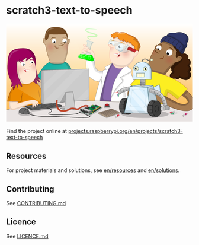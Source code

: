 # scratch3-text-to-speech

![scratch3-text-to-speech](banner.png)

Find the project online at [projects.raspberrypi.org/en/projects/scratch3-text-to-speech](https://projects.raspberrypi.org/en/projects/scratch3-text-to-speech)

## Resources
For project materials and solutions, see [en/resources](https://github.com/raspberrypilearning/scratch3-text-to-speech/tree/master/en/resources) and [en/solutions](https://github.com/raspberrypilearning/scratch3-text-to-speech/tree/master/en/solutions).

## Contributing
See [CONTRIBUTING.md](CONTRIBUTING.md)

## Licence
 See [LICENCE.md](LICENCE.md)